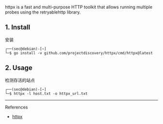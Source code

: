 httpx is a fast and multi-purpose HTTP toolkit that allows running multiple probes using the retryablehttp library.

## 1. Install

安装

```
┌──(sec@debian)-[~]
└─$ go install -v github.com/projectdiscovery/httpx/cmd/httpx@latest
```

## 2. Usage

检测存活的站点

```
┌──(sec@debian)-[~]
└─$ httpx -l host.txt -o httpx_url.txt
```

---

References

- [httpx](https://github.com/projectdiscovery/httpx)

